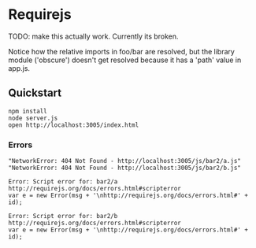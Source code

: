 # Requirejs

TODO: make this actually work. Currently its broken.

Notice how the relative imports in foo/bar are resolved, but the library 
module ('obscure') doesn't get resolved because it has a 'path' value
in app.js.

## Quickstart

    npm install
    node server.js
    open http://localhost:3005/index.html

### Errors

    "NetworkError: 404 Not Found - http://localhost:3005/js/bar2/a.js"
    "NetworkError: 404 Not Found - http://localhost:3005/js/bar2/b.js"

    Error: Script error for: bar2/a http://requirejs.org/docs/errors.html#scripterror
    var e = new Error(msg + '\nhttp://requirejs.org/docs/errors.html#' + id);

    Error: Script error for: bar2/b http://requirejs.org/docs/errors.html#scripterror
    var e = new Error(msg + '\nhttp://requirejs.org/docs/errors.html#' + id);
